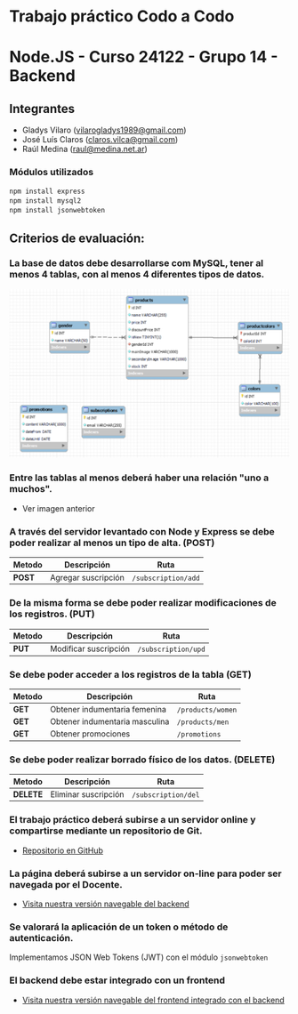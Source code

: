 # Trabajo práctico Codo a Codo
# Node.JS - Curso 24122 - Grupo 14 - Backend

## Integrantes
- Gladys Vilaro (vilarogladys1989@gmail.com)
- José Luís Claros (claros.vilca@gmail.com)
- Raúl Medina (raul@medina.net.ar)

### Módulos utilizados
```sh
npm install express
npm install mysql2
npm install jsonwebtoken
```

## Criterios de evaluación:

### La base de datos debe desarrollarse com MySQL, tener al menos 4 tablas, con al menos 4 diferentes tipos de datos.

![DER](./img/der.png)

### Entre las tablas al menos deberá haber una relación "uno a muchos".

- Ver imagen anterior

### A través del servidor levantado con Node y Express se debe poder realizar al menos un tipo de alta. (POST)
| Metodo | Descripción | Ruta |
| ------ | ------ | ------ |
| **POST** | Agregar suscripción | `/subscription/add` |

### De la misma forma se debe poder realizar modificaciones de los registros. (PUT)
| Metodo | Descripción | Ruta |
| ------ | ------ | ------ |
| **PUT** | Modificar suscripción | `/subscription/upd` |

### Se debe poder acceder a los registros de la tabla (GET)
| Metodo | Descripción | Ruta |
| ------ | ------ | ------ |
| **GET** | Obtener indumentaria femenina | `/products/women` |
| **GET** | Obtener indumentaria masculina | `/products/men` |
| **GET** | Obtener promociones | `/promotions` |

### Se debe poder realizar borrado físico de los datos. (DELETE)
| Metodo | Descripción | Ruta |
| ------ | ------ | ------ |
| **DELETE** | Eliminar suscripción | `/subscription/del` |

### El trabajo práctico deberá subirse a un servidor online y compartirse mediante un repositorio de Git.
- [Repositorio en GitHub](https://github.com/raulmedinaAR/Grupo14-NodeJS-Backend-Old.git)

### La página deberá subirse a un servidor on-line para poder ser navegada por el Docente.
- [Visita nuestra versión navegable del backend](PENDIENTE!!!)

### Se valorará la aplicación de un token o método de autenticación.
Implementamos JSON Web Tokens (JWT) con el módulo `jsonwebtoken`

### El backend debe estar integrado con un frontend
- [Visita nuestra versión navegable del frontend integrado con el backend](https://grupo14.netlify.app/)
